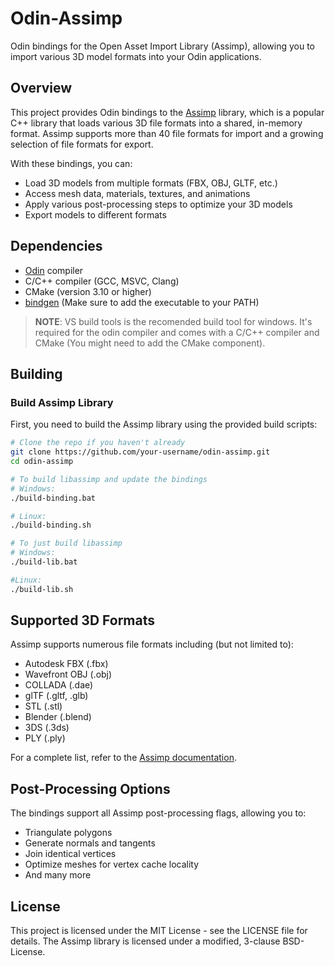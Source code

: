 # Odin-Assimp

Odin bindings for the Open Asset Import Library (Assimp), allowing you to import various 3D model formats into your Odin applications.

## Overview

This project provides Odin bindings to the [Assimp](https://github.com/assimp/assimp) library, which is a popular C++ library that loads various 3D file formats into a shared, in-memory format. Assimp supports more than 40 file formats for import and a growing selection of file formats for export.

With these bindings, you can:
- Load 3D models from multiple formats (FBX, OBJ, GLTF, etc.)
- Access mesh data, materials, textures, and animations
- Apply various post-processing steps to optimize your 3D models
- Export models to different formats

## Dependencies

- [Odin](https://odin-lang.org/) compiler
- C/C++ compiler (GCC, MSVC, Clang)
- CMake (version 3.10 or higher)
- [bindgen](https://github.com/karl-zylinski/odin-c-bindgen) (Make sure to add the executable to your PATH)

> **NOTE**: VS build tools is the recomended build tool for windows. It's required for the odin compiler and comes with a C/C++ compiler and CMake (You might need to add the CMake component).

## Building

### Build Assimp Library

First, you need to build the Assimp library using the provided build scripts:

```bash
# Clone the repo if you haven't already
git clone https://github.com/your-username/odin-assimp.git
cd odin-assimp

# To build libassimp and update the bindings
# Windows:
./build-binding.bat

# Linux:
./build-binding.sh

# To just build libassimp
# Windows:
./build-lib.bat

#Linux:
./build-lib.sh
```

## Supported 3D Formats

Assimp supports numerous file formats including (but not limited to):

- Autodesk FBX (.fbx)
- Wavefront OBJ (.obj)
- COLLADA (.dae)
- glTF (.gltf, .glb)
- STL (.stl)
- Blender (.blend)
- 3DS (.3ds)
- PLY (.ply)

For a complete list, refer to the [Assimp documentation](https://github.com/assimp/assimp/blob/master/doc/Fileformats.md).

## Post-Processing Options

The bindings support all Assimp post-processing flags, allowing you to:

- Triangulate polygons
- Generate normals and tangents
- Join identical vertices
- Optimize meshes for vertex cache locality
- And many more

## License

This project is licensed under the MIT License - see the LICENSE file for details. The Assimp library is licensed under a modified, 3-clause BSD-License.
